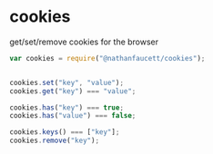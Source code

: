 cookies
=======

get/set/remove cookies for the browser

```javascript
var cookies = require("@nathanfaucett/cookies");


cookies.set("key", "value");
cookies.get("key") === "value";

cookies.has("key") === true;
cookies.has("value") === false;

cookies.keys() === ["key"];
cookies.remove("key");
```
